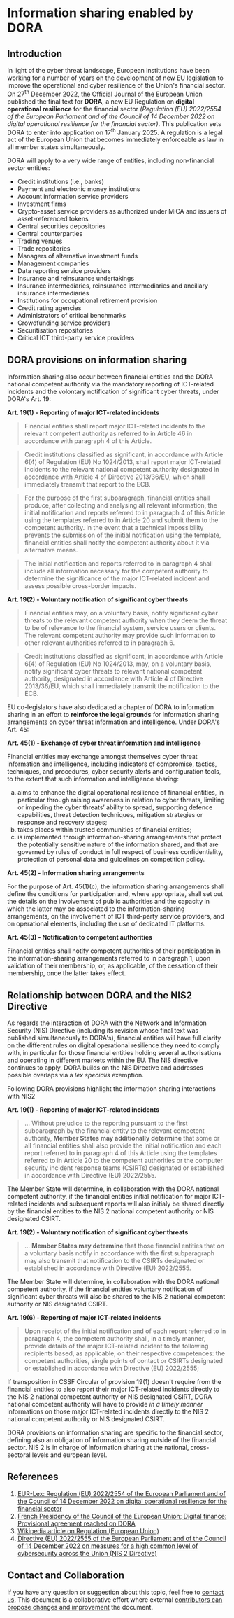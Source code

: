 # Information sharing enabled by DORA

## Introduction

In light of the cyber threat landscape, European institutions have been working for a number of years on the development of new EU legislation to improve the operational and cyber resilience of the Union's financial sector. On 27<sup>th</sup> December 2022, the Official Journal of the European Union published the final text for **DORA**, a new EU Regulation on **digital operational resilience** for the financial sector _(Regulation (EU) 2022/2554 of the European Parliament and of the Council of 14 December 2022 on digital operational resilience for the financial sector)_. This publication sets DORA to enter into application on 17<sup>th</sup> January 2025. A regulation is a legal act of the European Union that becomes immediately enforceable as law in all member states simultaneously.

DORA will apply to a very wide range of entities, including non-financial sector entities:

- Credit institutions (i.e., banks)
- Payment and electronic money institutions
- Account information service providers
- Investment firms
- Crypto-asset service providers as authorized under MiCA and issuers of asset-referenced tokens
- Central securities depositories
- Central counterparties
- Trading venues
- Trade repositories
- Managers of alternative investment funds
- Management companies
- Data reporting service providers
- Insurance and reinsurance undertakings
- Insurance intermediaries, reinsurance intermediaries and ancillary insurance intermediaries
- Institutions for occupational retirement provision
- Credit rating agencies
- Administrators of critical benchmarks
- Crowdfunding service providers
- Securitisation repositories
- Critical ICT third-party service providers

## DORA provisions on information sharing

Information sharing also occur between financial entities and the DORA national competent authority via the mandatory reporting of ICT-related incidents and the volontary notification of significant cyber threats, under DORA's Art. 19:

**Art. 19(1) - Reporting of major ICT-related incidents**

> Financial entities shall report major ICT-related incidents to the relevant competent authority as referred to in Article 46 in accordance with paragraph 4 of this Article.

> Credit institutions classified as significant, in accordance with Article 6(4) of Regulation (EU) No 1024/2013, shall report major ICT-related incidents to the relevant national competent authority designated in accordance with Article 4 of Directive 2013/36/EU, which shall immediately transmit that report to the ECB.

> For the purpose of the first subparagraph, financial entities shall produce, after collecting and analysing all relevant information, the initial notification and reports referred to in paragraph 4 of this Article using the templates referred to in Article 20 and submit them to the competent authority. In the event that a technical impossibility prevents the submission of the initial notification using the template, financial entities shall notify the competent authority about it via alternative means.

> The initial notification and reports referred to in paragraph 4 shall include all information necessary for the competent authority to determine the significance of the major ICT-related incident and assess possible cross-border impacts.

**Art. 19(2) - Voluntary notification of significant cyber threats**

> Financial entities may, on a voluntary basis, notify significant cyber threats to the relevant competent authority when they deem the threat to be of relevance to the financial system, service users or clients. The relevant competent authority may provide such information to other relevant authorities referred to in paragraph 6.

> Credit institutions classified as significant, in accordance with Article 6(4) of Regulation (EU) No 1024/2013, may, on a voluntary basis, notify significant cyber threats to relevant national competent authority, designated in accordance with Article 4 of Directive 2013/36/EU, which shall immediately transmit the notification to the ECB.

  


EU co-legislators have also dedicated a chapter of DORA to information sharing in an effort to **reinforce the legal grounds** for information sharing arrangements on cyber threat information and intelligence. Under DORA's Art. 45:

**Art. 45(1) - Exchange of cyber threat information and intelligence**

Financial entities may exchange amongst themselves cyber threat information and intelligence, including indicators of compromise, tactics, techniques, and procedures, cyber security alerts and configuration tools, to the extent that such information and intelligence
sharing:

<ol type="a">
  <li>aims to enhance the digital operational resilience of financial entities, in particular through raising awareness in relation to cyber threats, limiting or impeding the cyber threats’ ability to spread, supporting defence capabilities, threat detection techniques, mitigation strategies or response and recovery stages;</li>
  <li>takes places within trusted communities of financial entities;</li>
  <li>is implemented through information-sharing arrangements that protect the potentially sensitive nature of the information shared, and that are governed by rules of conduct in full respect of business confidentiality, protection of personal data and guidelines on competition policy.</li>
</ol>

**Art. 45(2) - Information sharing arrangements**

For the purpose of Art. 45(1)(c), the information sharing arrangements shall define the conditions for participation and, where appropriate, shall set out the details on the involvement of public authorities and the capacity in which the latter may be associated to the information-sharing arrangements, on the involvement of ICT third-party service providers, and on operational elements, including the use of dedicated IT platforms.

**Art. 45(3) - Notification to competent authorities**

Financial entities shall notify competent authorities of their participation in the information-sharing arrangements referred to in paragraph 1, upon validation of their membership, or, as applicable, of the cessation of their membership, once the latter takes effect.

## Relationship between DORA and the NIS2 Directive

As regards the interaction of DORA with the Network and Information Security (NIS) Directive (including its revision whose final text was published simultaneously to DORA's), financial entities will have full clarity on the different rules on digital operational resilience they need to comply with, in particular for those financial entities holding several authorisations and operating in different markets within the EU. The NIS directive continues to apply. DORA builds on the NIS Directive and addresses possible overlaps via a _lex specialis_ exemption.

Following DORA provisions highlight the information sharing interactions with NIS2

**Art. 19(1) - Reporting of major ICT-related incidents**

> ...
> Without prejudice to the reporting pursuant to the first subparagraph by the financial entity to the relevant competent authority, **Member States may additionally determine** that some or all financial entities shall also provide the initial notification and each report referred to in paragraph 4 of this Article using the templates referred to in Article 20 to the competent authorities or the computer security incident response teams (CSIRTs) designated or established in accordance with Directive (EU) 2022/2555.

The Member State will determine, in collaboration with the DORA national competent authority, if the financial entities initial notification for major ICT-related incidents and subsequent reports will also initialy be shared directly by the financial entities to the NIS 2 national competent authority or NIS designated CSIRT.

**Art. 19(2) - Voluntary notification of significant cyber threats**

> ...
> **Member States may determine** that those financial entities that on a voluntary basis notify in accordance with the first subparagraph may also transmit that notification to the CSIRTs designated or established in accordance with Directive (EU) 2022/2555.

The Member State will determine, in collaboration with the DORA national competent authority, if the financial entities voluntary notification of significant cyber threats will also be shared to the  NIS 2 national competent authority or NIS designated CSIRT.

**Art. 19(6) - Reporting of major ICT-related incidents**

> Upon receipt of the initial notification and of each report referred to in paragraph 4, the competent authority shall, in a timely manner, provide details of the major ICT-related incident to the following recipients based, as applicable, on their respective competences:
> the competent authorities, single points of contact or CSIRTs designated or established in accordance with Directive (EU) 2022/2555;

If transposition in CSSF Circular of provision 19(1) doesn't require from the financial entities to also report their major ICT-related incidents directly to the NIS 2 national competent authority or NIS designated CSIRT, DORA national competent authority will have to provide *in a timely manner* informations on those major ICT-related incidents directly to the NIS 2 national competent authority or NIS designated CSIRT.

DORA provisions on information sharing are specific to the financial sector, defining also an obligation of information sharing outside of the financial sector. NIS 2 is in charge of information sharing at the national, cross-sectoral levels and european level.

## References

1. [EUR-Lex: Regulation (EU) 2022/2554 of the European Parliament and of the Council of 14 December 2022 on digital operational resilience for the financial sector](https://eur-lex.europa.eu/legal-content/EN/TXT/?uri=uriserv%3AOJ.L_.2022.333.01.0001.01.ENG&toc=OJ%3AL%3A2022%3A333%3ATOC)
2. [French Presidency of the Council of the European Union; Digital finance: Provisional agreement reached on DORA](https://presidence-francaise.consilium.europa.eu/en/news/digital-finance-provisional-agreement-reached-on-dora/)
3. [Wikipedia article on Regulation (European Union)](https://en.wikipedia.org/wiki/Regulation_(European_Union))
4. [Directive (EU) 2022/2555 of the European Parliament and of the Council of 14 December 2022 on measures for a high common level of cybersecurity across the Union (NIS 2 Directive)](https://eur-lex.europa.eu/legal-content/EN/TXT/?uri=uriserv%3AOJ.L_.2022.333.01.0080.01.ENG&toc=OJ%3AL%3A2022%3A333%3ATOC)

## Contact and Collaboration

If you have any question or suggestion about this topic, feel free to [contact us](https://www.circl.lu/contact/). This document is a collaborative effort where external [contributors can propose changes and improvement](https://github.com/MISP/misp-compliance/tree/master/GDPR) the document.
